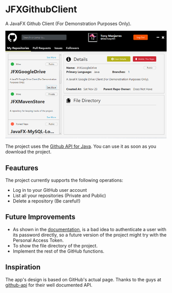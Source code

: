 # JFXGithubClient
A JavaFX Github Client (For Demonstration Purposes Only).

![Banner2](https://github.com/DevTony101/JFXGithubClient/blob/master/banner2.png)

The project uses the [Github API for Java](https://github.com/github-api/github-api). You can use it as soon as you download the project.

## Feautures
The project currently supports the following operations:
- Log in to your GitHub user account
- List all your repositories (Private and Public)
- Delete a repository (Be careful!)

## Future Improvements
- As shown in the [documentation](http://github-api.kohsuke.org/), is a bad idea to authenticate a user with its password directly, so a future version of the project might try with the Personal Access Token.
- To show the file directory of the project.
- Implement the rest of the GitHub functions.

## Inspiration
The app's design is based on GitHub's actual page. Thanks to the guys at [github-api](https://github.com/github-api) for their well documented API.

